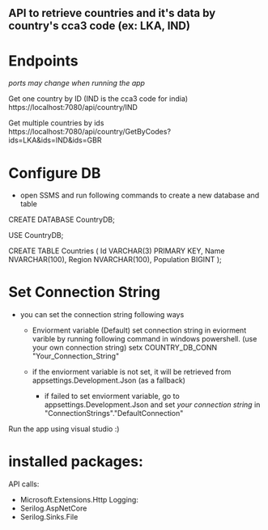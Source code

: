 ## API to retrieve countries and it's data by country's cca3 code (ex: LKA, IND)

# Endpoints
*ports may change when running the app*

Get one country by ID (IND is the cca3 code for india)
https://localhost:7080/api/country/IND

Get multiple countries by ids
https://localhost:7080/api/country/GetByCodes?ids=LKA&ids=IND&ids=GBR

# Configure DB
- open SSMS and run following commands to create a new database and table
  
CREATE DATABASE CountryDB;

USE CountryDB;

CREATE TABLE Countries (
    Id VARCHAR(3) PRIMARY KEY,
    Name NVARCHAR(100),
    Region NVARCHAR(100),
    Population BIGINT
);


# Set Connection String
- you can set the connection string following ways
  * Enviorment variable (Default)
    set connection string in eviorment varible by running following command in windows powershell. (use your own connection string)
    setx COUNTRY_DB_CONN "Your_Connection_String"
    
  * if the enviorment variable is not set, it will be retrieved from appsettings.Development.Json (as a fallback)
    - if failed to set enviorment variable, go to appsettings.Development.Json and set *your connection string* in "ConnectionStrings"."DefaultConnection"

Run the app using visual studio :) 

# installed packages:
API calls:
 - Microsoft.Extensions.Http
Logging:
 - Serilog.AspNetCore
 - Serilog.Sinks.File



